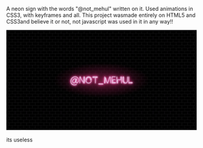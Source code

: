 A neon sign with the words "@not_mehul" written on it. Used animations in CSS3, with keyframes and all. This project wasmade entirely on HTML5 and CSS3and believe it or not, not javascript was used in it in any way!!

![ScreenShot](https://github.com/notmehul/neon_not_mehul/blob/master/pictures/neon_sign.JPG)

its useless
